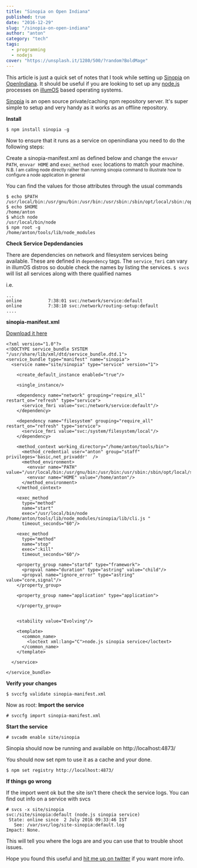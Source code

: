 ```yaml
---
title: "Sinopia on Open Indiana"
published: true
date: "2016-12-29"
slug: "/sinopia-on-open-indiana"
author: "anton"
category: "tech"
tags:
  - programming
  - nodejs
cover: "https://unsplash.it/1280/500/?random?BoldMage"
---
```


This article is just a quick set of notes that I took while setting up [Sinopia](https://github.com/rlidwka/sinopia) on [OpenIndiana](http://www.openindiana.org/). It should be useful if you are looking to set up any [node.js](https://nodejs.org) processes on [illumOS](http://wiki.illumos.org/display/illumos/illumos+Home) based operating systems.  

[Sinopia](https://github.com/rlidwka/sinopia) is an open source private/caching npm repository server. It's super simple to setup and very handy as it works as an offline repository.

**Install**

```
$ npm install sinopia -g
```

Now to ensure that it runs as a service on openindiana you need to do the following steps: 

Create a sinopia-manifest.xml as defined below and change the `envvar PATH`, `envvar HOME` and `exec_method exec` locations to match your machine.
<sub>N.B. I am calling node directly rather than running sinopia command to illustrate how to configure a node application in general</sub>

You can find the values for those attributes through the usual commands
```
$ echo $PATH
/usr/local/bin:/usr/gnu/bin:/usr/bin:/usr/sbin:/sbin/opt/local/sbin:/opt/local/bin:/home/anton/tools/bin
$ echo $HOME
/home/anton
$ which node
/usr/local/bin/node
$ npm root -g
/home/anton/tools/lib/node_modules
```

**Check Service Depdendancies**

There are dependencies on network and filesystem services being available. These are defined in `dependency` tags.
The `service_fmri` can vary in illumOS distros so double check the names by listing the services. 
`$ svcs` will list all services along with there qualified names

i.e. 
```
...
online          7:38:01 svc:/network/service:default
online          7:38:10 svc:/network/routing-setup:default
....
```

**sinopia-manifest.xml**

[Download it here](https://gist.githubusercontent.com/No9/472cc7f5bb9cc581735c40d0f4a0ed0c/raw/bcc790f1ecf872b4858ffe574c8be3731d188d02/sinopia-manifest.xml)
```
<?xml version="1.0"?>
<!DOCTYPE service_bundle SYSTEM "/usr/share/lib/xml/dtd/service_bundle.dtd.1">
<service_bundle type="manifest" name="sinopia">
  <service name="site/sinopia" type="service" version="1">

    <create_default_instance enabled="true"/>

    <single_instance/>

    <dependency name="network" grouping="require_all" restart_on="refresh" type="service">
      <service_fmri value="svc:/network/service:default"/>
    </dependency>

    <dependency name="filesystem" grouping="require_all" restart_on="refresh" type="service">
      <service_fmri value="svc:/system/filesystem/local"/>
    </dependency>

    <method_context working_directory="/home/anton/tools/bin">
      <method_credential user="anton" group="staff" privileges='basic,net_privaddr'  />
      <method_environment>
        <envvar name="PATH" value="/usr/local/bin:/usr/gnu/bin:/usr/bin:/usr/sbin:/sbin/opt/local/sbin:/opt/local/bin:/home/anton/tools/bin"/>
        <envvar name="HOME" value="/home/anton"/>
      </method_environment>
    </method_context>

    <exec_method
      type="method"
      name="start"
      exec="/usr/local/bin/node /home/anton/tools/lib/node_modules/sinopia/lib/cli.js "
      timeout_seconds="60"/>

    <exec_method
      type="method"
      name="stop"
      exec=":kill"
      timeout_seconds="60"/>

    <property_group name="startd" type="framework">
      <propval name="duration" type="astring" value="child"/>
      <propval name="ignore_error" type="astring" value="core,signal"/>
    </property_group>

    <property_group name="application" type="application">

    </property_group>


    <stability value="Evolving"/>

    <template>
      <common_name>
        <loctext xml:lang="C">node.js sinopia service</loctext>
      </common_name>
    </template>

  </service>

</service_bundle>

```
**Verify your changes**
```
$ svccfg validate sinopia-manifest.xml 
```
Now as root:
**Import the service** 

```
# svccfg import sinopia-manifest.xml
```

**Start the service**
```
# svcadm enable site/sinopia
```

Sinopia should now be running and available on http://localhost:4873/

You should now set npm to use it as a cache and your done.
```
$ npm set registry http://localhost:4873/
```

**If things go wrong**

If the import went ok but the site isn't there check the service logs.
You can find out info on a service with svcs
```
# svcs -x site/sinopia
svc:/site/sinopia:default (node.js sinopia service)
 State: online since  2 July 2016 09:33:46 IST
   See: /var/svc/log/site-sinopia:default.log
Impact: None.
```
This will tell you where the logs are and you can use that to trouble shoot issues.

Hope you found this useful and [hit me up on twitter](https://twitter.com/dhigit9) if you want more info.  
